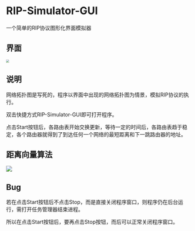 # RIP-Simulator-GUI

一个简单的RIP协议图形化界面模拟器

## 界面

<img src="https://img-host-lcatmiao.oss-cn-hangzhou.aliyuncs.com/202202241137312.jpg" style="zoom: 50%;" />

## 说明

网络拓扑图是写死的，程序以界面中出现的网络拓扑图为情景，模拟RIP协议的执行。

双击快捷方式RIP-Simulator-GUI即可打开程序。

点击Start按钮后，各路由表开始交换更新，等待一定的时间后，各路由表趋于稳定，各个路由器就得到了到达任何一个网络的最短距离和下一跳路由器的地址。

## 距离向量算法

![](https://img-host-lcatmiao.oss-cn-hangzhou.aliyuncs.com/202202241135782.png)

## Bug

若在点击Start按钮后不点击Stop，而是直接关闭程序窗口，则程序仍在后台运行，需打开任务管理器结束进程。

所以在点击Start按钮后，要再点击Stop按钮，而后可以正常关闭程序窗口。
